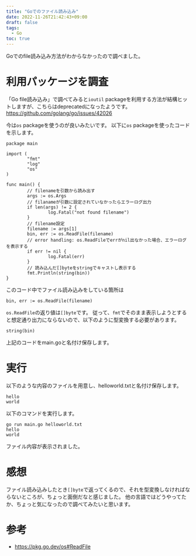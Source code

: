 ```yaml
---
title: "Goでのファイル読み込み"
date: 2022-11-26T21:42:43+09:00
draft: false
tags:
  - Go
toc: true
---
```

Goでのfile読み込み方法がわからなかったので調べました。
<!--more-->
# 利用パッケージを調査
「Go file読み込み」で調べてみると`ioutil` packageを利用する方法が結構ヒットしますが、こちらはdeprecatedになったようです。  
https://github.com/golang/go/issues/42026

今は`os` packageを使うのが良いみたいです。
以下に`os` packageを使ったコードを示します。
```
package main

import (
        "fmt"
        "log"
        "os"
)

func main() {
        // filenameを引数から読み出す
        args := os.Args
        // filanameが引数に設定されていなかったらエラーログ出力
        if len(args) != 2 {
                log.Fatal("not found filename")
        }
        // filename設定
        filename := args[1]
        bin, err := os.ReadFile(filename)
        // error handling: os.ReadFileでerrがnil出なかった場合、エラーログを表示する
        if err != nil {
                log.Fatal(err)
        }
        // 読み込んだ[]byteをstringでキャストし表示する
        fmt.Println(string(bin))        
}
```
このコード中でファイル読み込みをしている箇所は
```
bin, err := os.ReadFile(filename)
```
`os.ReadFile`の返り値は`[]byte`です。
従って、`fmt`でそのまま表示しようとすると想定通り出力にならないので、以下のように型変換する必要があります。
```
string(bin)
```
上記のコードをmain.goと名付け保存します。
# 実行
以下のような内容のファイルを用意し、helloworld.txtと名付け保存します。
```
hello
world
```

以下のコマンドを実行します。
```
go run main.go helloworld.txt
hello
world
```
ファイル内容が表示されました。
# 感想
ファイル読み込みしたとき`[]byte`で返ってくるので、それを型変換しなければならないところが、ちょっと面倒だなと感じました。
他の言語ではどうやってたか、ちょっと気になったので調べてみたいと思います。
# 参考
- https://pkg.go.dev/os#ReadFile 
